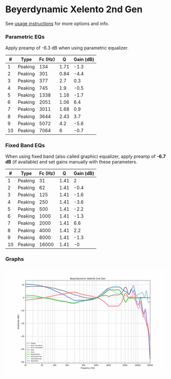 # Beyerdynamic Xelento 2nd Gen
See [usage instructions](https://github.com/jaakkopasanen/AutoEq#usage) for more options and info.

### Parametric EQs
Apply preamp of -6.3 dB when using parametric equalizer.

|   # | Type    |   Fc (Hz) |    Q |   Gain (dB) |
|-----|---------|-----------|------|-------------|
|   1 | Peaking |       134 | 1.71 |        -1.3 |
|   2 | Peaking |       301 | 0.84 |        -4.4 |
|   3 | Peaking |       377 | 2.7  |         0.3 |
|   4 | Peaking |       745 | 1.9  |        -0.5 |
|   5 | Peaking |      1338 | 1.16 |        -1.7 |
|   6 | Peaking |      2051 | 1.06 |         6.4 |
|   7 | Peaking |      3011 | 1.68 |         0.9 |
|   8 | Peaking |      3644 | 2.43 |         3.7 |
|   9 | Peaking |      5072 | 4.2  |        -5.6 |
|  10 | Peaking |      7064 | 6    |        -0.7 |

### Fixed Band EQs
When using fixed band (also called graphic) equalizer, apply preamp of **-6.7 dB** (if available) and set gains manually with these parameters.

|   # | Type    |   Fc (Hz) |    Q |   Gain (dB) |
|-----|---------|-----------|------|-------------|
|   1 | Peaking |        31 | 1.41 |         2   |
|   2 | Peaking |        62 | 1.41 |        -0.4 |
|   3 | Peaking |       125 | 1.41 |        -1.6 |
|   4 | Peaking |       250 | 1.41 |        -3.6 |
|   5 | Peaking |       500 | 1.41 |        -2.2 |
|   6 | Peaking |      1000 | 1.41 |        -1.3 |
|   7 | Peaking |      2000 | 1.41 |         6.6 |
|   8 | Peaking |      4000 | 1.41 |         2.2 |
|   9 | Peaking |      8000 | 1.41 |        -1.3 |
|  10 | Peaking |     16000 | 1.41 |        -0   |

### Graphs
![](./Beyerdynamic%20Xelento%202nd%20Gen.png)
